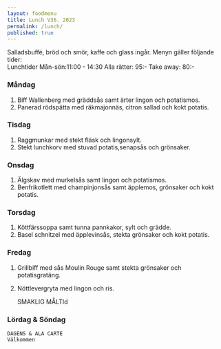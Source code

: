 ```yaml
---
layout: foodmenu
title: Lunch V36. 2023
permalink: /lunch/
published: true
---
```

Salladsbuffé, bröd och smör, kaffe och glass ingår.
Menyn gäller följande tider:  
Lunchtider  Mån-sön:11:00 - 14:30
Alla rätter: 95:- Take away: 80:-
                                
### Måndag

1. Biff Wallenberg med gräddsås samt ärter lingon och potatismos.
2. Panerad rödspätta med räkmajonnäs, citron sallad och kokt potatis.

### Tisdag
1. Raggmunkar med stekt fläsk och lingonsylt.
2. Stekt lunchkorv med stuvad potatis,senapsås och grönsaker.

### Onsdag
1. Älgskav med murkelsås samt lingon och potatismos.
2. Benfrikotlett med champinjonsås samt äpplemos, grönsaker och kokt potatis.

### Torsdag
1. Köttfärssoppa samt tunna pannkakor, sylt och grädde. 
2. Basel schnitzel med äpplevinsås, stekta grönsaker och kokt potatis.

### Fredag  
1. Grillbiff med sås Moulin Rouge samt stekta grönsaker och potatisgratäng.
2. Nöttlevergryta med lingon och ris. 
 

     SMAKLIG MÅLTId
  
  ### Lördag & Söndag 
    DAGENS & ALA CARTÈ
    Välkommen
    
       
    

   
    
   
     

